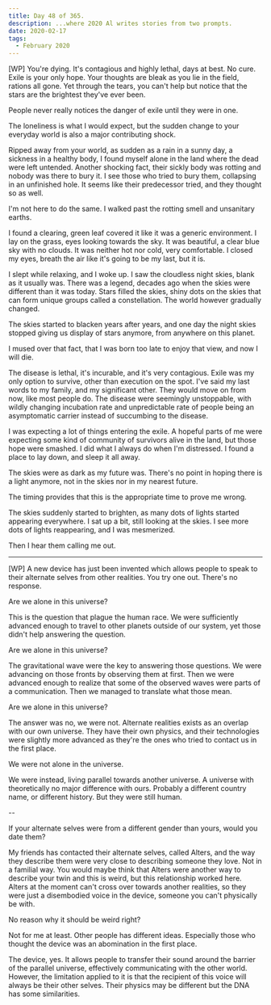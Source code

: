 ```yaml
---
title: Day 48 of 365.
description: ...where 2020 Al writes stories from two prompts.
date: 2020-02-17
tags:
  - February 2020
---
```


[WP] You're dying. It's contagious and highly lethal, days at best. No cure. Exile is your only hope. Your thoughts are bleak as you lie in the field, rations all gone. Yet through the tears, you can't help but notice that the stars are the brightest they've ever been.

People never really notices the danger of exile until they were in one.

The loneliness is what I would expect, but the sudden change to your everyday world is also a major contributing shock.

Ripped away from your world, as sudden as a rain in a sunny day, a sickness in a healthy body, I found myself alone in the land where the dead were left untended. Another shocking fact, their sickly body was rotting and nobody was there to bury it. I see those who tried to bury them, collapsing in an unfinished hole. It seems like their predecessor tried, and they thought so as well.

I'm not here to do the same. I walked past the rotting smell and unsanitary earths.

I found a clearing, green leaf covered it like it was a generic environment. I lay on the grass, eyes looking towards the sky. It was beautiful, a clear blue sky with no clouds. It was neither hot nor cold, very comfortable. I closed my eyes, breath the air like it's going to be my last, but it is.

I slept while relaxing, and I woke up. I saw the cloudless night skies, blank as it usually was. There was a legend, decades ago when the skies were different than it was today. Stars filled the skies, shiny dots on the skies that can form unique groups called a constellation. The world however gradually changed. 

The skies started to blacken years after years, and one day the night skies stopped giving us display of stars anymore, from anywhere on this planet.

I mused over that fact, that I was born too late to enjoy that view, and now I will die.

The disease is lethal, it's incurable, and it's very contagious. Exile was my only option to survive, other than execution on the spot. I've said my last words to my family, and my significant other. They would move on from now, like most people do. The disease were seemingly unstoppable, with wildly changing incubation rate and unpredictable rate of people being an asymptomatic carrier instead of succumbing to the disease.

I was expecting a lot of things entering the exile. A hopeful parts of me were expecting some kind of community of survivors alive in the land, but those hope were smashed. I did what I always do when I'm distressed. I found a place to lay down, and sleep it all away.

The skies were as dark as my future was. There's no point in hoping there is a light anymore, not in the skies nor in my nearest future.

The timing provides that this is the appropriate time to prove me wrong.

The skies suddenly started to brighten, as many dots of lights started appearing everywhere. I sat up a bit, still looking at the skies. I see more dots of lights reappearing, and I was mesmerized.

Then I hear them calling me out.

------

[WP] A new device has just been invented which allows people to speak to their alternate selves from other realities. You try one out. There's no response.

Are we alone in this universe?

This is the question that plague the human race. We were sufficiently advanced enough to travel to other planets outside of our system, yet those didn't help answering the question.

Are we alone in this universe?

The gravitational wave were the key to answering those questions. We were advancing on those fronts by observing them at first. Then we were advanced enough to realize that some of the observed waves were parts of a communication. Then we managed to translate what those mean.

Are we alone in this universe?

The answer was no, we were not. Alternate realities exists as an overlap with our own universe. They have their own physics, and their technologies were slightly more advanced as they're the ones who tried to contact us in the first place.

We were not alone in the universe.

We were instead, living parallel towards another universe. A universe with theoretically no major difference with ours. Probably a different country name, or different history. But they were still human. 

--

If your alternate selves were from a different gender than yours, would you date them?

My friends has contacted their alternate selves, called Alters, and the way they describe them were very close to describing someone they love. Not in a familial way. You would maybe think that Alters were another way to describe your twin and this is weird, but this relationship worked here. Alters at the moment can't cross over towards another realities, so they were just a disembodied voice in the device, someone you can't physically be with.

No reason why it should be weird right?

Not for me at least. Other people has different ideas. Especially those who thought the device was an abomination in the first place.

The device, yes. It allows people to transfer their sound around the barrier of the parallel universe, effectively communicating with the other world. However, the limitation applied to it is that the recipient of this voice will always be their other selves. Their physics may be different but the DNA has some similarities.


